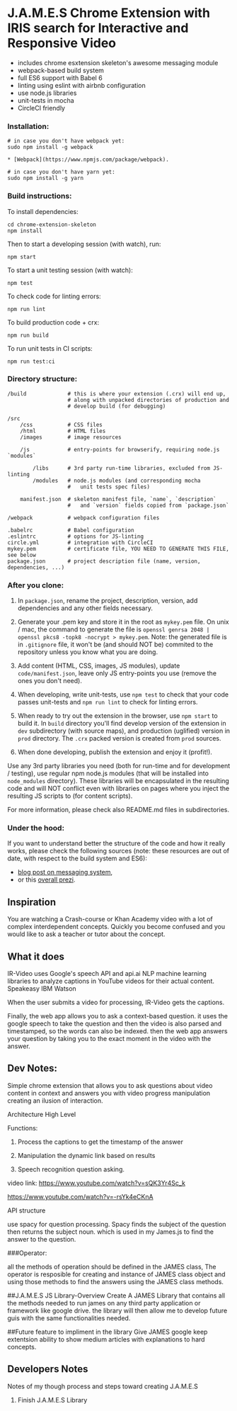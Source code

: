 # J.A.M.E.S Chrome Extension with IRIS search for Interactive and Responsive Video

* includes chrome esxtension skeleton's awesome messaging module
* webpack-based build system
* full ES6 support with Babel 6
* linting using eslint with airbnb configuration
* use node.js libraries
* unit-tests in mocha
* CircleCI friendly

### Installation:

    # in case you don't have webpack yet:
    sudo npm install -g webpack

    * [Webpack](https://www.npmjs.com/package/webpack).

    # in case you don't have yarn yet:
    sudo npm install -g yarn

### Build instructions:

To install dependencies:

    cd chrome-extension-skeleton
    npm install

Then to start a developing session (with watch), run:

    npm start

To start a unit testing session (with watch):

    npm test

To check code for linting errors:

    npm run lint


To build production code + crx:

    npm run build

To run unit tests in CI scripts:

    npm run test:ci

### Directory structure:

    /build             # this is where your extension (.crx) will end up,
                       # along with unpacked directories of production and
                       # develop build (for debugging)

    /src
        /css           # CSS files
        /html          # HTML files
        /images        # image resources

        /js            # entry-points for browserify, requiring node.js `modules`

            /libs      # 3rd party run-time libraries, excluded from JS-linting
            /modules   # node.js modules (and corresponding mocha
                       #   unit tests spec files)

        manifest.json  # skeleton manifest file, `name`, `description`
                       #   and `version` fields copied from `package.json`       

    /webpack           # webpack configuration files

    .babelrc           # Babel configuration
    .eslintrc          # options for JS-linting
    circle.yml         # integration with CircleCI
    mykey.pem          # certificate file, YOU NEED TO GENERATE THIS FILE, see below
    package.json       # project description file (name, version, dependencies, ...)


### After you clone:

1. In `package.json`, rename the project, description, version, add dependencies
and any other fields necessary.

2. Generate your .pem key and store it in the root as `mykey.pem` file. On
unix / mac, the command to generate the file is
`openssl genrsa 2048 | openssl pkcs8 -topk8 -nocrypt > mykey.pem`.
Note: the generated file is in `.gitignore` file, it won't be (and should NOT
be) commited to the repository unless you know what you are doing.

3. Add content (HTML, CSS, images, JS modules), update `code/manifest.json`,
leave only JS entry-points you use (remove the ones you don't need).

4. When developing, write unit-tests, use `npm test` to check that
your code passes unit-tests and `npm run lint` to check for linting errors.

5. When ready to try out the extension in the browser, use `npm start` to
build it. In `build` directory you'll find develop version of the extension in
`dev` subdirectory (with source maps), and production (uglified)
version in `prod` directory. The `.crx` packed version is created from
`prod` sources.

6. When done developing, publish the extension and enjoy it (profit!).

Use any 3rd party libraries you need (both for run-time and for development /
testing), use regular npm node.js modules (that will be installed into
`node_modules` directory). These libraries will be encapsulated in the resulting
code and will NOT conflict even with libraries on pages where you inject the
resulting JS scripts to (for content scripts).

For more information, please check also README.md files in subdirectories.

### Under the hood:

If you want to understand better the structure of the code and how it really
works, please check the following sources (note: these resources are out of date, with respect to the build system and ES6):

* [blog post on messaging system](https://blog.javascripting.com/2014/08/11/the-chrome-extension-skeleton-messaging-system/),
* or this [overall prezi](http://prezi.com/yxj7zs7ixlmw/chrome-extension-skeleton/).

## Inspiration
You are watching a Crash-course or Khan Academy video with a lot of complex interdependent concepts. Quickly you become confused and you would like to ask a teacher or tutor about the concept.
## What it does
IR-Video uses Google's speech API and api.ai NLP machine learning libraries to analyze captions in YouTube videos for their actual content.
  Speakeasy
  IBM Watson

When the user submits a video for processing, IR-Video gets the captions.

Finally, the web app allows you to ask a context-based question. it uses the google speech to take the question and then the video is also parsed and timestamped, so the words can also be indexed. then the web app answers your question by taking you to the exact moment in the video with the answer.

## Dev Notes:


Simple chrome extension that allows you to ask questions about video content in context and answers you with video progress manipulation creating an ilusion of interaction. 

Architecture High Level

Functions:
1. Process the captions to get the timestamp of the answer

2. Manipulation the dynamic link based on results 

3. Speech recognition question asking.

video link: 
https://www.youtube.com/watch?v=sQK3Yr4Sc_k

https://www.youtube.com/watch?v=-rsYk4eCKnA

API structure

use spacy for question processing. Spacy finds the subject of the question then returns the subject noun. which is used in my James.js to find the answer to the question.


###Operator:

all the methods of operation should be defined in the JAMES class, The operator
is resposible for creating and instance of JAMES class object and using those 
methods to find the answers using the JAMES class methods.

##J.A.M.E.S JS Library-Overview
Create A JAMES Library that contains all the methods needed to run james on any third party application or framework like google drive. the library will then allow me to develop future guis with the same functionalities needed.

##Future feature to impliment in the library
Give JAMES google keep extentsion ability to show medium articles with explanations to hard concepts. 

## Developers Notes 
Notes of my though process and steps toward creating J.A.M.E.S
1. Finish J.A.M.E.S Library